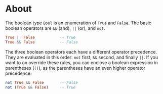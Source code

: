 # About

The boolean type `Bool` is an enumeration of `True` and `False`. The basic boolean operators are `&&` (and), `||` (or), and `not`.

```haskell
True || False           -- True
True && False           -- False
```

The three boolean operators each have a different operator precedence. They are evaluated in this order: `not` first, `&&` second, and finally `||`. If you want to on override these rules, you can enclose a boolean expression in parentheses (`()`), as the parentheses have an even higher operator precedence.

```haskell
not True && False       -- False
not (True && False)     -- True
```
